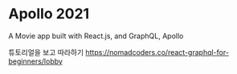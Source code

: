 # Apollo 2021

A Movie app built with React.js, and GraphQL, Apollo

튜토리얼을 보고 따라하기
https://nomadcoders.co/react-graphql-for-beginners/lobby
